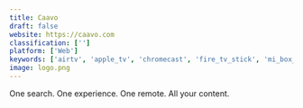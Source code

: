 ```yaml
---
title: Caavo
draft: false 
website: https://caavo.com
classification: ['']
platform: ['Web']
keywords: ['airtv', 'apple_tv', 'chromecast', 'fire_tv_stick', 'mi_box_s', 'monect', 'nextd', 'nvidia_shield_tv', 'plex_for_alexa', 'plyr', 'roku_tv', 'samsung_allshare_cast', 'slingbox', 'sugr_cube', 'theranest', 'unified_remote', 'vlc_for_mobile', 'rok_tv', 'tvos_12']
image: logo.png
---
```

One search. One experience. One remote. All your content.